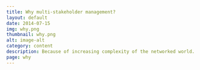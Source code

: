 ```yaml
---
title: Why multi-stakeholder management?
layout: default
date: 2014-07-15
img: why.png
thumbnail: why.png
alt: image-alt
category: content
description: Because of increasing complexity of the networked world.
page: why
---
```

